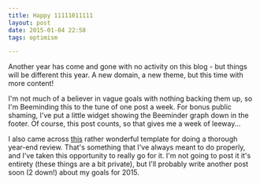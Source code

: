 ```yaml
---
title: Happy 11111011111
layout: post
date: 2015-01-04 22:58
tags: optimism

---
```


Another year has come and gone with no activity on this blog - but things will
be different this year. A new domain, a new theme, but this time with more content!

I'm not much of a believer in vague goals with nothing backing them up, so I'm
Beeminding this to the tune of one post a week. For bonus public shaming, I've
put a little widget showing the Beeminder graph down in the footer. Of course,
this post counts, so that gives me a week of leeway...

I also came across [this](http://alexvermeer.com/8760hours/) rather wonderful
template for doing a thorough year-end review. That's something that I've always
meant to do properly, and I've taken this opportunity to really go for it. I'm
not going to post it it's entirety (these things are a bit private), but I'll 
probably write another post soon (2 down!) about my goals for 2015.
